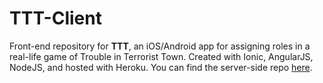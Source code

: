 # TTT-Client  
Front-end repository for **TTT**, an iOS/Android app for assigning roles in a real-life game of Trouble in Terrorist Town. Created with Ionic, AngularJS, NodeJS, and hosted with Heroku. You can find the server-side repo [here](https://github.com/dukeeagle/ttt-server/).
